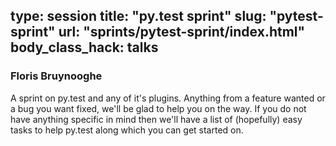 type: session
title: "py.test sprint"
slug: "pytest-sprint"
url: "sprints/pytest-sprint/index.html"
body_class_hack: talks
---

### Floris Bruynooghe

A sprint on py.test and any of it's plugins.  Anything from a feature wanted or a bug you want fixed, we'll be glad to help you on the way.  If you do not have anything specific in mind then we'll have a list of (hopefully) easy tasks to help py.test along which you can get started on.